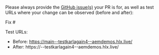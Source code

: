 Please always provide the [GitHub issue(s)](../issues) your PR is for, as well as test URLs where your change can be observed (before and after):

Fix #<gh-issue-id>

Test URLs:
- Before: https://main--testkarlagain4--aemdemos.hlx.live/
- After: https://<branch>--testkarlagain4--aemdemos.hlx.live/
